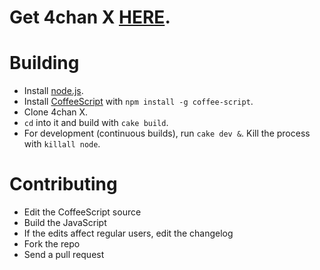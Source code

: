 # Get 4chan X [HERE](http://aeosynth.github.com/4chan-x/).

# Building

- Install [node.js](http://nodejs.org/).
- Install [CoffeeScript](http://coffeescript.org/) with `npm install -g coffee-script`.
- Clone 4chan X.
- `cd` into it and build with `cake build`.
- For development (continuous builds), run `cake dev &`. Kill the process with `killall node`.

# Contributing

- Edit the CoffeeScript source
- Build the JavaScript
- If the edits affect regular users, edit the changelog
- Fork the repo
- Send a pull request
